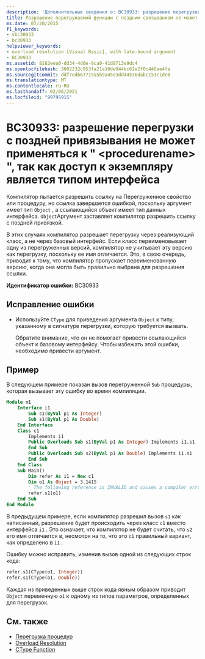 ```yaml
---
description: 'Дополнительные сведения о: BC30933: разрешение перегрузки с поздней привязывания не может применяться к " <procedurename> ", так как доступ к экземпляру является типом интерфейса'
title: Разрешение перегружаемой функции с поздним связыванием не может быть применено к <procedurename>, так как типом экземпляра, к которому осуществляется доступ, является интерфейс
ms.date: 07/20/2015
f1_keywords:
- vbc30933
- bc30933
helpviewer_keywords:
- overload resolution [Visual Basic], with late-bound argument
- BC30933
ms.assetid: 8182eea0-dd34-4d6e-9ca0-41d8713e9dc4
ms.openlocfilehash: 3002232c953fa21a10de944bc61e2f0c448ae4fa
ms.sourcegitcommit: ddf7edb67715a5b9a45e3dd44536dabc153c1de0
ms.translationtype: MT
ms.contentlocale: ru-RU
ms.lasthandoff: 02/06/2021
ms.locfileid: "99795915"
---
```

# <a name="bc30933-latebound-overload-resolution-cannot-be-applied-to-procedurename-because-the-accessing-instance-is-an-interface-type"></a>BC30933: разрешение перегрузки с поздней привязывания не может применяться к " \<procedurename> ", так как доступ к экземпляру является типом интерфейса

Компилятор пытается разрешить ссылку на Перегруженное свойство или процедуру, но ссылка завершается ошибкой, поскольку аргумент имеет тип `Object` , а ссылающийся объект имеет тип данных интерфейса. `Object`Аргумент заставляет компилятор разрешить ссылку с поздней привязкой.

В этих случаях компилятор разрешает перегрузку через реализующий класс, а не через базовый интерфейс. Если класс переименовывает одну из перегруженных версий, компилятор не учитывает эту версию как перегрузку, поскольку ее имя отличается. Это, в свою очередь, приводит к тому, что компилятор пропускает переименованную версию, когда она могла быть правильно выбрана для разрешения ссылки.

**Идентификатор ошибки:** BC30933

## <a name="to-correct-this-error"></a>Исправление ошибки

- Используйте `CType` для приведения аргумента `Object` к типу, указанному в сигнатуре перегрузки, которую требуется вызвать.

  Обратите внимание, что он не помогает привести ссылающийся объект к базовому интерфейсу. Чтобы избежать этой ошибки, необходимо привести аргумент.

## <a name="example"></a>Пример

В следующем примере показан вызов перегруженной `Sub` процедуры, которая вызывает эту ошибку во время компиляции.

```vb
Module m1
    Interface i1
        Sub s1(ByVal p1 As Integer)
        Sub s1(ByVal p1 As Double)
    End Interface
    Class c1
        Implements i1
        Public Overloads Sub s1(ByVal p1 As Integer) Implements i1.s1
        End Sub
        Public Overloads Sub s2(ByVal p1 As Double) Implements i1.s1
        End Sub
    End Class
    Sub Main()
        Dim refer As i1 = New c1
        Dim o1 As Object = 3.1415
        ' The following reference is INVALID and causes a compiler error.
        refer.s1(o1)
    End Sub
End Module
```

В предыдущем примере, если компилятор разрешил вызов `s1` как написанный, разрешение будет происходить через класс `c1` вместо интерфейса `i1` . Это означает, что компилятор не будет считать, что `s2` его имя отличается в, несмотря на то, что это `c1` правильный вариант, как определено в `i1` .

Ошибку можно исправить, изменив вызов одной из следующих строк кода:

```vb
refer.s1(CType(o1, Integer))
refer.s1(CType(o1, Double))
```

Каждая из приведенных выше строк кода явным образом приводит `Object` переменную `o1` к одному из типов параметров, определенных для перегрузок.

## <a name="see-also"></a>См. также

- [Перегрузка процедур](../../programming-guide/language-features/procedures/procedure-overloading.md)
- [Overload Resolution](../../programming-guide/language-features/procedures/overload-resolution.md)
- [CType Function](../functions/ctype-function.md)
